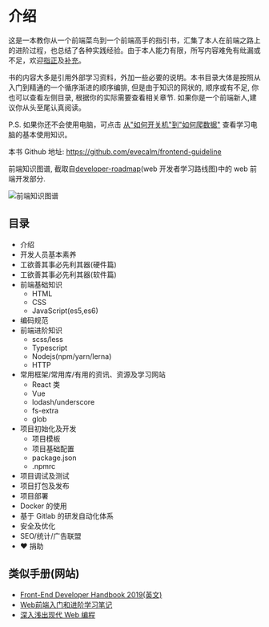 # 介绍

这是一本教你从一个前端菜鸟到一个前端高手的指引书，汇集了本人在前端之路上的进阶过程，也总结了各种实践经验。由于本人能力有限，所写内容难免有纰漏或不足，欢迎[指正](https://github.com/evecalm/frontend-guideline/issues)及[补充](https://github.com/evecalm/frontend-guideline/pulls)。

书的内容大多是引用外部学习资料，外加一些必要的说明。本书目录大体是按照从入门到精通的一个循序渐进的顺序编排, 但是由于知识的网状的, 顺序或有不足, 你也可以查看左侧目录, 根据你的实际需要查看相关章节. 如果你是一个前端新人,建议你从头至尾认真阅读。

P.S. 如果你还不会使用电脑，可点击 [从"如何开关机"到"如何爬数据"](https://www.zhihu.com/question/352321370/answer/989335660) 查看学习电脑的基本使用知识。

本书 Github 地址: <https://github.com/evecalm/frontend-guideline>

前端知识图谱, 截取自[developer-roadmap](https://github.com/kamranahmedse/developer-roadmap)(web 开发者学习路线图)中的 web 前端开发部分.

![前端知识图谱](./frontend.png)

## 目录

- 介绍
- 开发人员基本素养
- 工欲善其事必先利其器(硬件篇)
- 工欲善其事必先利其器(软件篇)
- 前端基础知识
  - HTML
  - CSS
  - JavaScript(es5,es6)
- 编码规范
- 前端进阶知识
  - scss/less
  - Typescript
  - Nodejs(npm/yarn/lerna)
  - HTTP
- 常用框架/常用库/有用的资讯、资源及学习网站
  - React 类
  - Vue
  - lodash/underscore
  - fs-extra
  - glob
- 项目初始化及开发
  - 项目模板
  - 项目基础配置
  - package.json
  - .npmrc
- 项目调试及测试
- 项目打包及发布
- 项目部署
- Docker 的使用
- 基于 Gitlab 的研发自动化体系
- 安全及优化
- SEO/统计/广告联盟
- ❤️ 捐助

## 类似手册(网站)
- [Front-End Developer Handbook 2019(英文)](https://frontendmasters.com/books/front-end-handbook/2019/)
- [Web前端入门和进阶学习笔记](https://github.com/qianguyihao/Web)
- [深入浅出现代 Web 编程](https://fullstackopen.com/zh/)